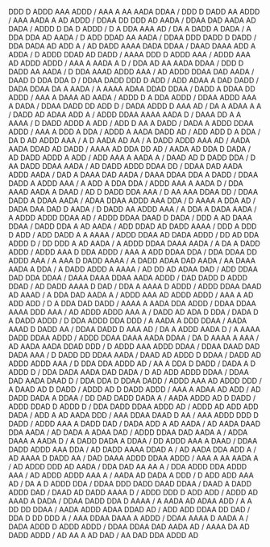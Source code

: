 DDD D ADDD AAA ADDD / AAA A AA AADA DDAA / DDD D DADD AA ADDD / AAA AADA A AD ADDD / DDAA DD DDD AD AADA / DDAA DAD AADA AD DADA / ADDD D DA D ADDD / D A DDA AAA AD / DA A DADD A DADA / A DDA DDA AD AADA / D ADD DDAD AA AADA / DDAA DDD DADD D DADD / DDA DADA AD ADD A / AD DADD AAAA DADA DDAA / DAAD DAAA ADD A ADDA / D ADDD DDAD AD DADD / AAAA DDD D ADDD AAA / ADDD AAA AD ADDD ADDD / AAA A AADA A D / DDA AD AA AADA DDAA / DDD D DADD AA AADA / D DDA AAAD ADDD AAA / AD ADDD DDAA DAD AADA / DAAD D DDA DDA D / DDAA DADD DDD D ADD / ADD ADAA A DAD DADD / DADA DDAA DA A AADA / A AAAA ADAA DDAD DDAA / DADD A DDAA DD ADDD / AAA A DAAA AD AADA / ADDD D A DDA ADDD / DDAA ADDD AAA A DADA / DDAA DADD DD ADD D / DADA ADDD D AAA AD / DA A ADAA A A / DADD AD ADAA ADD A / ADDD DDAA AAAA AADA D / DAAA DD A A AAAA / D DADD ADDD A ADD / ADD D AA A DADD / DADA A ADDD DDAA ADDD / AAA A DDD A DDA / ADDD A AADA DADD AD / ADD ADD D A DDA / DA D AD ADDD AAA / A D AADA AD AA / A DADD ADDD AAA AD / AADA AADA DDAD AD DADD / AAAA AD DDA DD AD / AADA AD DDA D DADA / AD DADD ADDD A ADD / ADD AAA A AADA A / DAAD AD D DADD DDA / D AA DADD DDAA AADA / AD DADD ADDD DDAA DD / DDAA DAD AADA ADDD AADA / DAD A DAAA DAD AADA / DAAA DDAA DDA A DADD / DDAA DADD A ADDD AAA / A ADD A DDA DDA / ADDD AAA A AADA D / DDA AAAD AADA A DAAD / AD D DADD DDA AAA / D AA AAA DDAA DD / DDAA DADD A DDAA AADA / ADAA DDAA ADDD AAA DDA / D AAAA A DDA AD / DADA DAA DAD D AADA / D DADD AA ADDD AAA / A DDA A DADA AADA / A ADDD ADDD DDAA AD / ADDD DDAA DAAD D DADA / DDD A AD DAAA DDAA / DADD DDA A AD AADA / ADD DDAD AD DADD AAAA / DDD A DDD D ADD / ADD DADD A A AAAA / ADDD DDAA AD DADA ADDD / DD AD DDA ADDD D / DD DDD A AD AADA / A ADDD DDAA DAAA AADA / A DA A DADD ADDD / ADDD AAA D DDA ADDD / AAA A ADD DDAA DDA / DDA DDAA DD ADDD AAA / A AAA D DADD AAAA / A DADD ADAA DAD AADA / AA DAAA AADA A DDA / A DADD ADDD A AAAA / AD DD AD ADAA DAD / ADD DDAA DAD DDA DDAA / DAAA DAAA DDAA AADA ADDD / DAD DADD D ADDD DDAD / AD DADD AAAA D DAD / DDA A AAAA D ADDD / ADDD DDAA DAAD AD AAAD / A DDA DAD AADA A / ADDD AAA AD ADDD ADDD / AAA A AD ADD ADD / D A DDA DAD DADD / AAAA A AADA DDA ADDD / DDAA DDAA AAAA DDD AAA / AD ADDD ADDD AAA A / DADD AD ADA D DDA / DADA D A DADD ADDD / D DDA ADDD DDA DDD / A AADA A DDD DDAA / AADA AAAD D DADD AA / DDAA DADD D AAA AD / DA A ADDD AADA D / A AAAA DADD DDAA ADDD / ADDD DDAA DAAA AADA DDAA / DA D AAAA A AAA / AD AADA AADA DDAD DDD / D ADDD AAA ADDD DDAA / DDAA DAAD DAD DADA AAA / D DADD DD DDAA AADA / DAAD AD ADDD D DDAA / DADD AD ADDD ADDD AAA / D DDA DDA ADDD AD / AA A DDA D DADD / DADA A D ADDD D / DDA DADA AADA DAD DADA / D AD ADD ADDD DDAA / DDAA DAD AADA DAAD D / DDA DDA D DDAA DADD / ADDD AAA AD ADDD DDD / A DAAD AD D DADD / ADDD AD D DADD ADDD / AAA A ADAA AD ADD / AD DADD DADA A DDAA / DD DAD DADD DADA A / AADA ADDD AD D DADD / ADDD DDAD D ADDD D / DDA DADD DDAA ADDD AD / ADDD AD ADD ADD DADA / ADD A AD AADA DDD / AAA DDAA DAAD D AA / AAA ADDD DDD D DADD / ADDD AAA A DADD DAD / DADA ADD A AD AADA / AD AADA DAAD DDA AADA / AD DADA A ADAA DAD / ADDD DDAA DAD AADA A / ADDA DAAA A AADA D / A DADD DADA A DDAA / DD ADDD AAA A DAAD / DDAA DADD ADDD AAA DDA / AD DADD AAAA DDAD A / AD AADA DDA ADD A / AD AAAA D DADD AA / DAD DAAA ADDD DDAA ADDD / AAA A AA AADA A / AD ADDD DDD AD AADA / DDA DAD AA AA A / DDA ADDD DDA ADDD AAA / AD ADDD ADDD AAA A / AADA AD DADA A DDD / D ADD ADD AAA AD / DA A D ADDD DDA / DDAA DDD DADD DAAD DDAA / DAAD A DADD ADDD DAD / DAAD AD DADD AAAA D / ADDD DDD D ADD ADD / ADDD AD AAAD A DADA / DDAA DADD DDA D AAAA / A AADA AD ADAA ADD / A A DD DD DDAA / AADA ADDD ADAA DDAD AD / ADD ADD DDAA DD DAD / DDA D DD DDD A / AAA DDAA DAAA A ADDD / DDAA AAAA D AADA A / DADA ADDD D ADDD ADDD / DDAA DDAA DAD AADA AD / AAAA DA AD DADD ADDD / AD AA A AD DAD / AA DAD DDA ADDD AD

